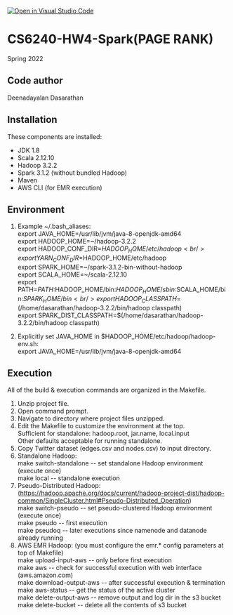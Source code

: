 [![Open in Visual Studio Code](https://classroom.github.com/assets/open-in-vscode-f059dc9a6f8d3a56e377f745f24479a46679e63a5d9fe6f495e02850cd0d8118.svg)](https://classroom.github.com/online_ide?assignment_repo_id=6779597&assignment_repo_type=AssignmentRepo)
# CS6240-HW4-Spark(PAGE RANK)

Spring 2022

Code author
-----------
Deenadayalan Dasarathan

Installation
------------
These components are installed:
- JDK 1.8
- Scala 2.12.10
- Hadoop 3.2.2
- Spark 3.1.2 (without bundled Hadoop)
- Maven
- AWS CLI (for EMR execution)

Environment
-----------
1) Example \~/.bash_aliases: <br />
export JAVA_HOME=/usr/lib/jvm/java-8-openjdk-amd64 <br />
export HADOOP_HOME=\~/hadoop-3.2.2 <br />
export HADOOP_CONF_DIR=$HADOOP_HOME/etc/hadoop <br />
export YARN_CONF_DIR=$HADOOP_HOME/etc/hadoop <br />
export SPARK_HOME=\~/spark-3.1.2-bin-without-hadoop <br />
export SCALA_HOME=~/scala-2.12.10 <br />
export PATH=$PATH:$HADOOP_HOME/bin:$HADOOP_HOME/sbin:$SCALA_HOME/bin:$SPARK_HOME/bin <br />
export HADOOP_CLASSPATH=$(/home/dasarathan/hadoop-3.2.2/bin/hadoop classpath) <br />
export SPARK_DIST_CLASSPATH=$(/home/dasarathan/hadoop-3.2.2/bin/hadoop classpath) <br />

2) Explicitly set JAVA_HOME in $HADOOP_HOME/etc/hadoop/hadoop-env.sh: <br />
export JAVA_HOME=/usr/lib/jvm/java-8-openjdk-amd64<br />

Execution
---------
All of the build & execution commands are organized in the Makefile.<br />
1) Unzip project file.<br />
2) Open command prompt.<br />
3) Navigate to directory where project files unzipped.<br />
4) Edit the Makefile to customize the environment at the top.<br />
	Sufficient for standalone: hadoop.root, jar.name, local.input<br />
	Other defaults acceptable for running standalone.<br />
5) Copy Twitter dataset (edges.csv and nodes.csv) to input directory.<br />
6) Standalone Hadoop:<br />
	make switch-standalone		-- set standalone Hadoop environment (execute once)<br />
	make local                  -- standalone execution<br />
7) Pseudo-Distributed Hadoop: (https://hadoop.apache.org/docs/current/hadoop-project-dist/hadoop-common/SingleCluster.html#Pseudo-Distributed_Operation)<br />
	make switch-pseudo			-- set pseudo-clustered Hadoop environment (execute once)<br />
	make pseudo					-- first execution<br />
	make pseudoq				-- later executions since namenode and datanode already running <br />
8) AWS EMR Hadoop: (you must configure the emr.* config parameters at top of Makefile)<br />
	make upload-input-aws		-- only before first execution<br />
	make aws					-- check for successful execution with web interface (aws.amazon.com)<br />
	make download-output-aws	-- after successful execution & termination<br />
	make aws-status				-- get the status of the active cluster<br />
	make delete-output-aws		-- remove output and log dir in the s3 bucket<br />
	make delete-bucket			-- delete all the contents of s3 bucket<br />
